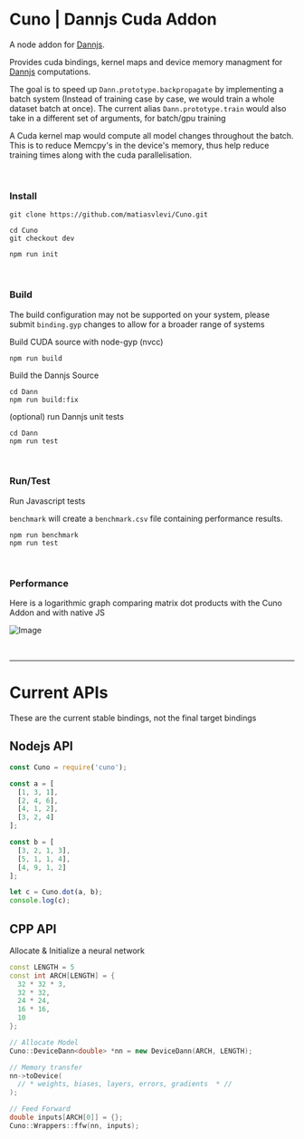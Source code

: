 # Cuno | Dannjs Cuda Addon

A node addon for [Dannjs](https://dannjs.org). 

Provides cuda bindings, kernel maps and device memory managment for [Dannjs](https://dannjs.org) computations.

The goal is to speed up `Dann.prototype.backpropagate` by implementing a batch system (Instead of training case by case, we would train a whole dataset batch at once). The current alias `Dann.prototype.train` would also take in a different set of arguments, for batch/gpu training  

A Cuda kernel map would compute all model changes throughout the batch. This is to reduce Memcpy's in the device's memory, thus help reduce training times along with the cuda parallelisation.

<br/>

### Install

```
git clone https://github.com/matiasvlevi/Cuno.git

cd Cuno
git checkout dev

npm run init
```

<br/>

### Build

The build configuration may not be supported on your system, please submit `binding.gyp` changes to allow for a broader range of systems 

Build CUDA source with node-gyp (nvcc)

```
npm run build
```

Build the Dannjs Source

```
cd Dann
npm run build:fix
```

(optional) run Dannjs unit tests

```
cd Dann
npm run test
```

<br/>


### Run/Test

Run Javascript tests

`benchmark` will create a `benchmark.csv` file containing performance results.

```
npm run benchmark
npm run test
```

<br/>

### Performance

Here is a logarithmic graph comparing matrix dot products with the Cuno Addon and with native JS 

![Image](https://i.ibb.co/gPfKKHn/Cuno-Log-Graph.png)


<br/>

---

# Current APIs

These are the current stable bindings, not the final target bindings 

## Nodejs API

```js
const Cuno = require('cuno');

const a = [
  [1, 3, 1],
  [2, 4, 6],
  [4, 1, 2],
  [3, 2, 4]
];

const b = [
  [3, 2, 1, 3],
  [5, 1, 1, 4],
  [4, 9, 1, 2]
];

let c = Cuno.dot(a, b);
console.log(c);
```

## CPP API

Allocate & Initialize a neural network

```cpp
const LENGTH = 5
const int ARCH[LENGTH] = { 
  32 * 32 * 3,
  32 * 32,
  24 * 24,
  16 * 16,
  10
};

// Allocate Model
Cuno::DeviceDann<double> *nn = new DeviceDann(ARCH, LENGTH);

// Memory transfer
nn->toDevice(
  // * weights, biases, layers, errors, gradients  * //
);

// Feed Forward 
double inputs[ARCH[0]] = {};
Cuno::Wrappers::ffw(nn, inputs);




```